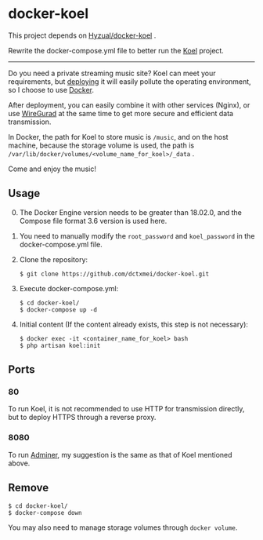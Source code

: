 # docker-koel

This project depends on [Hyzual/docker-koel][Hyzual/docker-koel] .

Rewrite the docker-compose.yml file to better run the [Koel][Koel] project.

---

Do you need a private streaming music site? Koel can meet your requirements,
but [deploying][Manually] it will easily pollute the operating environment, so
I choose to use [Docker][Docker].

After deployment, you can easily combine it with other services (Nginx), or use
[WireGurad][WireGurad] at the same time to get more secure and efficient data
transmission.

In Docker, the path for Koel to store music is `/music`, and on the host
machine, because the storage volume is used, the path is
`/var/lib/docker/volumes/<volume_name_for_koel>/_data` .

Come and enjoy the music!

## Usage

0. The Docker Engine version needs to be greater than 18.02.0, and the Compose
   file format 3.6 version is used here.
1. You need to manually modify the `root_password` and `koel_password` in the
   docker-compose.yml file.
2. Clone the repository:

    ```
    $ git clone https://github.com/dctxmei/docker-koel.git
    ```

3. Execute docker-compose.yml:

    ```
    $ cd docker-koel/
    $ docker-compose up -d
    ```

4. Initial content (If the content already exists, this step is not necessary):

    ```
    $ docker exec -it <container_name_for_koel> bash
    $ php artisan koel:init
    ```

## Ports

### 80

To run Koel, it is not recommended to use HTTP for transmission directly, but
to deploy HTTPS through a reverse proxy.

### 8080

To run [Adminer][Adminer], my suggestion is the same as that of Koel mentioned above.

[Hyzual/docker-koel]: https://github.com/Hyzual/docker-koel
[Koel]: https://koel.dev/
[Manually]: https://docs.koel.dev/#manually
[Docker]: https://www.docker.com/
[WireGurad]: https://www.wireguard.com/
[Adminer]: https://www.adminer.org/

## Remove

```
$ cd docker-koel/
$ docker-compose down
```

You may also need to manage storage volumes through `docker volume`.
